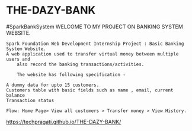 # THE-DAZY-BANK

#SparkBankSystem WELCOME TO MY PROJECT ON BANKING SYSTEM WEBSITE.

	Spark Foundation Web Development Internship Project : Basic Banking System Website.
	A web application used to transfer virtual money between multiple users and 
		also record the banking transactions/activities.

        The website has following specification -

	A dummy data for upto 15 customers.
	Customers table with basic fields such as name , email, current balance
	Transaction status

	Flow: Home Page> View all customers > Transfer money > View History.
  
  https://techpragati.github.io/THE-DAZY-BANK/
